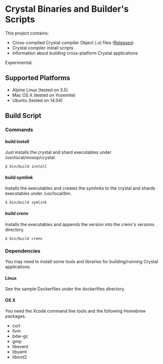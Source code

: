 # Crystal Binaries and Builder's Scripts

This project contains:

* Cross-compiled Crystal compiler Object (.o) files ([Releases](https://github.com/mosop/crystal-bins/releases))
* Crystal compiler install scripts
* Information about building cross-platform Crystal applications

Experimental.

## Supported Platforms

* Alpine Linux (tested on 3.5)
* Mac OS X (tested on Yosemite)
* Ubuntu (tested on 14.04)

## Build Script

### Commands

#### build install

Just installs the crystal and shard executables under /usr/local/mosop/crystal.

```
$ bin/build install
```

#### build symlink

Installs the executables and creates the symlinks to the crystal and shards executables under /usr/local/bin.

```
$ bin/build symlink
```

#### build crenv

Installs the executables and appends the version into the crenv's versions directory.

```
$ bin/build crenv
```

### Dependencies

You may need to install some tools and libraries for building/running Crystal applications.

#### Linux

See the sample Dockerfiles under the dockerfiles directory.

#### OS X

You need the Xcode command line tools and the following Homebrew packages.

* curl
* llvm
* bdw-gc
* gmp
* libevent
* libyaml
* libxml2
